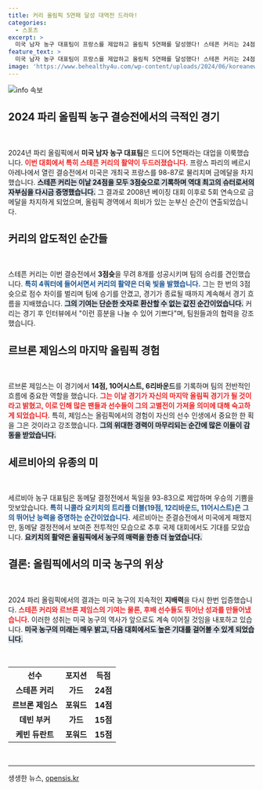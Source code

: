 ```yaml
---
title: 커리 올림픽 5연패 달성 대역전 드라마!
categories:
  - 스포츠
excerpt: >
  미국 남자 농구 대표팀이 프랑스를 제압하고 올림픽 5연패를 달성했다! 스테픈 커리는 24점 전부 3점슛으로 기록, 르브론 제임스는 고별전에서 눈물의 승리를 맛봤다. 세르비아는 동메달을 차지하며 여운을 남겼다.
feature_text: >
  미국 남자 농구 대표팀이 프랑스를 제압하고 올림픽 5연패를 달성했다! 스테픈 커리는 24점 전부 3점슛으로 기록, 르브론 제임스는 고별전에서 눈물의 승리를 맛봤다. 세르비아는 동메달을 차지하며 여운을 남겼다.
image: 'https://www.behealthy4u.com/wp-content/uploads/2024/06/koreanews.jpg'
---
```


<p><img src="https://www.behealthy4u.com/wp-content/uploads/2024/06/koreanews.jpg" alt="info 속보" /></p>

<h2 data-ke-size="size26">2024 파리 올림픽 농구 결승전에서의 극적인 경기</h2>

<p data-ke-size="size16">&nbsp;</p>

<p>2024년 파리 올림픽에서 <b>미국 남자 농구 대표팀</b>은 드디어 5연패라는 대업을 이룩했습니다. <b><span style="color: #ee2323;">이번 대회에서 특히 스테픈 커리의 활약이 두드러졌습니다.</span></b> 프랑스 파리의 베르시 아레나에서 열린 결승전에서 미국은 개최국 프랑스를 98-87로 물리치며 금메달을 차지했습니다. <b><span style="background-color: #21538527;">스테픈 커리는 이날 24점을 모두 3점슛으로 기록하며 역대 최고의 슈터로서의 자부심을 다시금 증명했습니다.</span></b> 그 결과로 2008년 베이징 대회 이후로 5회 연속으로 금메달을 차지하게 되었으며, 올림픽 경역에서 희비가 있는 눈부신 순간이 연출되었습니다.</p>

<h2 data-ke-size="size26">커리의 압도적인 순간들</h2>

<p data-ke-size="size16">&nbsp;</p>

<p>스테픈 커리는 이번 결승전에서 <b>3점슛</b>을 무려 8개를 성공시키며 팀의 승리를 견인했습니다. <b><span style="color: #1a5490;">특히 4쿼터에 들어서면서 커리의 활약은 더욱 빛을 발했습니다.</span></b> 그는 한 번의 3점슛으로 점수 차이를 벌리며 팀에 승기를 안겼고, 경기가 종료될 때까지 계속해서 경기 흐름을 지배했습니다. <b><span style="background-color: #21538527;">그의 기여는 단순한 숫자로 환산할 수 없는 값진 순간이었습니다.</span></b> 커리는 경기 후 인터뷰에서 "이런 흥분을 나눌 수 있어 기쁘다"며, 팀원들과의 협력을 강조했습니다.</p>

<h2 data-ke-size="size26">르브론 제임스의 마지막 올림픽 경험</h2>

<p data-ke-size="size16">&nbsp;</p>

<p>르브론 제임스는 이 경기에서 <b>14점, 10어시스트, 6리바운드</b>를 기록하며 팀의 전반적인 흐름에 중요한 역할을 했습니다. <b><span style="color: #ee2323;">그는 이날 경기가 자신의 마지막 올림픽 경기가 될 것이라고 밝혔고, 이로 인해 많은 팬들과 선수들이 그의 고별전이 가져올 의미에 대해 숙고하게 되었습니다.</span></b> 특히, 제임스는 올림픽에서의 경험이 자신의 선수 인생에서 중요한 한 획을 그은 것이라고 강조했습니다. <b><span style="background-color: #21538527;">그의 위대한 경력이 마무리되는 순간에 많은 이들이 감동을 받았습니다.</span></b></p>

<h2 data-ke-size="size26">세르비아의 유종의 미</h2>

<p data-ke-size="size16">&nbsp;</p>

<p>세르비아 농구 대표팀은 동메달 결정전에서 독일을 93-83으로 제압하며 우승의 기쁨을 맛보았습니다. <b><span style="color: #1a5490;">특히 니콜라 요키치의 트리플 더블(19점, 12리바운드, 11어시스트)은 그의 뛰어난 능력을 증명하는 순간이었습니다.</span></b> 세르비아는 준결승전에서 미국에게 패했지만, 동메달 결정전에서 보여준 전투적인 모습으로 추후 국제 대회에서도 기대를 모았습니다. <b><span style="background-color: #21538527;">요키치의 활약은 올림픽에서 농구의 매력을 한층 더 높였습니다.</span></b></p>

<h2 data-ke-size="size26">결론: 올림픽에서의 미국 농구의 위상</h2>

<p data-ke-size="size16">&nbsp;</p>

<p>2024 파리 올림픽에서의 결과는 미국 농구의 지속적인 <b>지배력</b>을 다시 한번 입증했습니다. <b><span style="color: #ee2323;">스테픈 커리와 르브론 제임스의 기여는 물론, 후배 선수들도 뛰어난 성과를 만들어냈습니다.</span></b> 이러한 성취는 미국 농구의 역사가 앞으로도 계속 이어질 것임을 내포하고 있습니다. <b><span style="background-color: #21538527;">미국 농구의 미래는 매우 밝고, 다음 대회에서도 높은 기대를 걸어볼 수 있게 되었습니다.</span></b></p>

<p data-ke-size="size16">&nbsp;</p>

<table style="width: 100%; border-collapse: collapse;">
    <tr>
        <th style="text-align: center;">선수</th>
        <th style="text-align: center;">포지션</th>
        <th style="text-align: center;">득점</th>
    </tr>
    <tr>
        <td style="text-align: center; height: 17px;"><b>스테픈 커리</b></td>
        <td style="text-align: center; height: 17px;"><b>가드</b></td>
        <td style="text-align: center; height: 17px;"><b>24점</b></td>
    </tr>
    <tr>
        <td style="text-align: center; height: 17px;"><b>르브론 제임스</b></td>
        <td style="text-align: center; height: 17px;"><b>포워드</b></td>
        <td style="text-align: center; height: 17px;"><b>14점</b></td>
    </tr>
    <tr>
        <td style="text-align: center; height: 17px;"><b>데빈 부커</b></td>
        <td style="text-align: center; height: 17px;"><b>가드</b></td>
        <td style="text-align: center; height: 17px;"><b>15점</b></td>
    </tr>
    <tr>
        <td style="text-align: center; height: 17px;"><b>케빈 듀란트</b></td>
        <td style="text-align: center; height: 17px;"><b>포워드</b></td>
        <td style="text-align: center; height: 17px;"><b>15점</b></td>
    </tr>
</table>

<p data-ke-size="size16">&nbsp;</p>

<hr />
생생한 뉴스, <a href="https://opensis.kr" rel="dofollow">opensis.kr</a>


